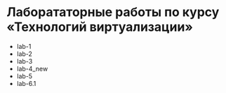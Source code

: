 # Лаборататорные работы по курсу «Технологий виртуализации»

- lab-1
- lab-2
- lab-3
- lab-4_new
- lab-5
- lab-6.1


